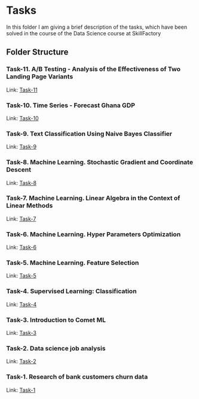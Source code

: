 # Tasks
In this folder I am giving a brief description of the tasks, which have been solved in the course of the Data Science course at SkillFactory

## Folder Structure

### Task-11. A/B Testing - Analysis of the Effectiveness of Two Landing Page Variants
Link: [Task-11](https://github.com/helios12/DataScienceProjects/blob/main/tasks/task-11)

### Task-10. Time Series - Forecast Ghana GDP
Link: [Task-10](https://github.com/helios12/DataScienceProjects/blob/main/tasks/task-10)

### Task-9. Text Classification Using Naive Bayes Classifier
Link: [Task-9](https://github.com/helios12/DataScienceProjects/blob/main/tasks/task-9)

### Task-8. Machine Learning. Stochastic Gradient and Coordinate Descent
Link: [Task-8](https://github.com/helios12/DataScienceProjects/blob/main/tasks/task-8)

### Task-7. Machine Learning. Linear Algebra in the Context of Linear Methods
Link: [Task-7](https://github.com/helios12/DataScienceProjects/blob/main/tasks/task-7)

### Task-6. Machine Learning. Hyper Parameters Optimization
Link: [Task-6](https://github.com/helios12/DataScienceProjects/blob/main/tasks/task-6)

### Task-5. Machine Learning. Feature Selection
Link: [Task-5](https://github.com/helios12/DataScienceProjects/blob/main/tasks/task-5)

### Task-4. Supervised Learning: Classification
Link: [Task-4](https://github.com/helios12/DataScienceProjects/blob/main/tasks/task-4)

### Task-3. Introduction to Comet ML
Link: [Task-3](https://github.com/helios12/DataScienceProjects/blob/main/tasks/task-3)

### Task-2. Data science job analysis
Link: [Task-2](https://github.com/helios12/DataScienceProjects/blob/main/tasks/task-2)

### Task-1. Research of bank customers churn data
Link: [Task-1](https://github.com/helios12/DataScienceProjects/blob/main/tasks/task-1)
